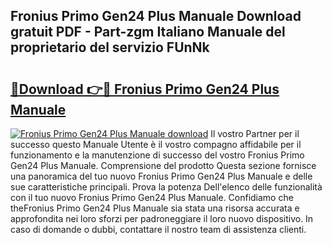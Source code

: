 ## Fronius Primo Gen24 Plus Manuale Download gratuit PDF - Part-zgm Italiano Manuale del proprietario del servizio FUnNk

# <h2><a href="http://dfeycz7.blite.top/?on=Fronius+Primo+Gen24+Plus+Manuale">🔗Download 👉🔴 Fronius Primo Gen24 Plus Manuale</a></h2>

[![Fronius Primo Gen24 Plus Manuale download](https://i.imgur.com/lujVjoI.png)](http://dfeycz7.blite.top/?on=Fronius+Primo+Gen24+Plus+Manuale)
Il vostro Partner per il successo questo Manuale Utente è il vostro compagno affidabile per il funzionamento e la manutenzione di successo del vostro Fronius Primo Gen24 Plus Manuale. Comprensione del prodotto Questa sezione fornisce una panoramica del tuo nuovo Fronius Primo Gen24 Plus Manuale e delle sue caratteristiche principali. Prova la potenza Dell'elenco delle funzionalità con il tuo nuovo Fronius Primo Gen24 Plus Manuale. Confidiamo che theFronius Primo Gen24 Plus Manuale sia stata una risorsa accurata e approfondita nei loro sforzi per padroneggiare il loro nuovo dispositivo. In caso di domande o dubbi, contattare il nostro team di assistenza clienti.
